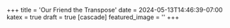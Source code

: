 +++
title = 'Our Friend the Transpose'
date = 2024-05-13T14:46:39-07:00
katex = true
draft = true
[cascade]
  featured_image = ''
+++
